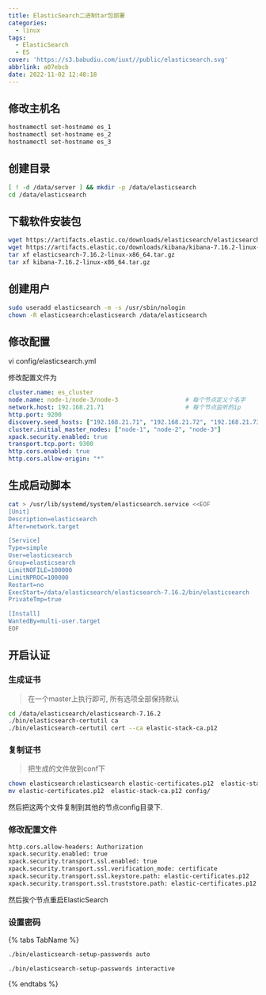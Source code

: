 ```yaml
---
title: ElasticSearch二进制tar包部署
categories:
  - linux
tags:
  - ElasticSearch
  - ES
cover: 'https://s3.babudiu.com/iuxt//public/elasticsearch.svg'
abbrlink: a07ebcb
date: 2022-11-02 12:48:18
---
```


## 修改主机名

```bash
hostnamectl set-hostname es_1
hostnamectl set-hostname es_2
hostnamectl set-hostname es_3
```

## 创建目录

```bash
[ ! -d /data/server ] && mkdir -p /data/elasticsearch
cd /data/elasticsearch
```

## 下载软件安装包

```bash
wget https://artifacts.elastic.co/downloads/elasticsearch/elasticsearch-7.16.2-linux-x86_64.tar.gz
wget https://artifacts.elastic.co/downloads/kibana/kibana-7.16.2-linux-x86_64.tar.gz
tar xf elasticsearch-7.16.2-linux-x86_64.tar.gz
tar xf kibana-7.16.2-linux-x86_64.tar.gz
```

## 创建用户

```bash
sudo useradd elasticsearch -m -s /usr/sbin/nologin
chown -R elasticsearch:elasticsearch /data/elasticsearch
```

## 修改配置

vi config/elasticsearch.yml

修改配置文件为

```yml
cluster.name: es_cluster
node.name: node-1/node-3/node-3                   # 每个节点定义个名字
network.host: 192.168.21.71                       # 每个节点监听的ip
http.port: 9200
discovery.seed_hosts: ["192.168.21.71", "192.168.21.72", "192.168.21.73"]     # 填些所有节点的ip地址
cluster.initial_master_nodes: ["node-1", "node-2", "node-3"]                  # 每个节点的 node.mane 配置
xpack.security.enabled: true
transport.tcp.port: 9300
http.cors.enabled: true
http.cors.allow-origin: "*"
```

## 生成启动脚本

```bash
cat > /usr/lib/systemd/system/elasticsearch.service <<EOF
[Unit]
Description=elasticsearch
After=network.target

[Service]
Type=simple
User=elasticsearch
Group=elasticsearch
LimitNOFILE=100000
LimitNPROC=100000
Restart=no
ExecStart=/data/elasticsearch/elasticsearch-7.16.2/bin/elasticsearch
PrivateTmp=true

[Install]
WantedBy=multi-user.target
EOF
```

## 开启认证

### 生成证书

> 在一个master上执行即可, 所有选项全部保持默认

```bash
cd /data/elasticsearch/elasticsearch-7.16.2
./bin/elasticsearch-certutil ca
./bin/elasticsearch-certutil cert --ca elastic-stack-ca.p12
```

### 复制证书

>把生成的文件放到conf下

```bash
chown elasticsearch:elasticsearch elastic-certificates.p12  elastic-stack-ca.p12
mv elastic-certificates.p12  elastic-stack-ca.p12 config/
```

然后把这两个文件复制到其他的节点config目录下.

### 修改配置文件

```bash
http.cors.allow-headers: Authorization
xpack.security.enabled: true
xpack.security.transport.ssl.enabled: true
xpack.security.transport.ssl.verification_mode: certificate
xpack.security.transport.ssl.keystore.path: elastic-certificates.p12
xpack.security.transport.ssl.truststore.path: elastic-certificates.p12
```

然后挨个节点重启ElasticSearch

### 设置密码

{% tabs TabName %}

<!-- tab 自动生成所有密码 -->
```bash
./bin/elasticsearch-setup-passwords auto
```
<!-- endtab -->

<!-- tab 手动设置每个密码 -->
```bash
./bin/elasticsearch-setup-passwords interactive
```
<!-- endtab -->

{% endtabs %}
